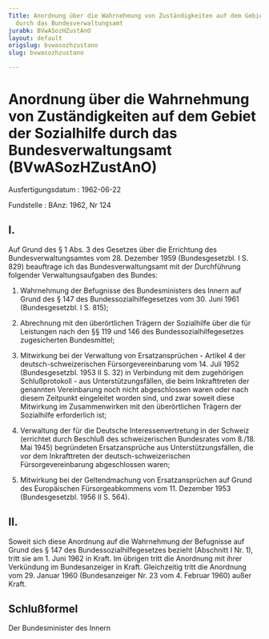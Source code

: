 ```yaml
---
Title: Anordnung über die Wahrnehmung von Zuständigkeiten auf dem Gebiet der Sozialhilfe
  durch das Bundesverwaltungsamt
jurabk: BVwASozHZustAnO
layout: default
origslug: bvwasozhzustano
slug: bvwasozhzustano

---
```


# Anordnung über die Wahrnehmung von Zuständigkeiten auf dem Gebiet der Sozialhilfe durch das Bundesverwaltungsamt (BVwASozHZustAnO)

Ausfertigungsdatum
:   1962-06-22

Fundstelle
:   BAnz: 1962, Nr 124



## I.

Auf Grund des § 1 Abs. 3 des Gesetzes über die Errichtung des Bundesverwaltungsamtes vom 28. Dezember 1959 (Bundesgesetzbl. I S. 829) beauftrage ich das Bundesverwaltungsamt mit der Durchführung folgender Verwaltungsaufgaben des Bundes:

1.  Wahrnehmung der Befugnisse des Bundesministers des Innern auf Grund des § 147 des Bundessozialhilfegesetzes vom 30. Juni 1961 (Bundesgesetzbl. I S. 815);


2.  Abrechnung mit den überörtlichen Trägern der Sozialhilfe über die für Leistungen nach den §§ 119 und 146 des Bundessozialhilfegesetzes zugesicherten Bundesmittel;


3.  Mitwirkung bei der Verwaltung von Ersatzansprüchen - Artikel 4 der deutsch-schweizerischen Fürsorgevereinbarung vom 14. Juli 1952 (Bundesgesetzbl. 1953 II S. 32) in Verbindung mit dem zugehörigen Schlußprotokoll - aus Unterstützungsfällen, die beim Inkrafttreten der genannten Vereinbarung noch nicht abgeschlossen waren oder nach diesem Zeitpunkt eingeleitet worden sind, und zwar soweit diese Mitwirkung im Zusammenwirken mit den überörtlichen Trägern der Sozialhilfe erforderlich ist;


4.  Verwaltung der für die Deutsche Interessenvertretung in der Schweiz (errichtet durch Beschluß des schweizerischen Bundesrates vom 8./18. Mai 1945) begründeten Ersatzansprüche aus Unterstützungsfällen, die vor dem Inkrafttreten der deutsch-schweizerischen Fürsorgevereinbarung abgeschlossen waren;


5.  Mitwirkung bei der Geltendmachung von Ersatzansprüchen auf Grund des Europäischen Fürsorgeabkommens vom 11. Dezember 1953 (Bundesgesetzbl. 1956 II S. 564).





## II.

Soweit sich diese Anordnung auf die Wahrnehmung der Befugnisse auf Grund des § 147 des Bundessozialhilfegesetzes bezieht (Abschnitt I Nr. 1), tritt sie am 1. Juni 1962 in Kraft. Im übrigen tritt die Anordnung mit ihrer Verkündung im Bundesanzeiger in Kraft. Gleichzeitig tritt die Anordnung vom 29. Januar 1960 (Bundesanzeiger Nr. 23 vom 4. Februar 1960) außer Kraft.


## Schlußformel

Der Bundesminister des Innern

